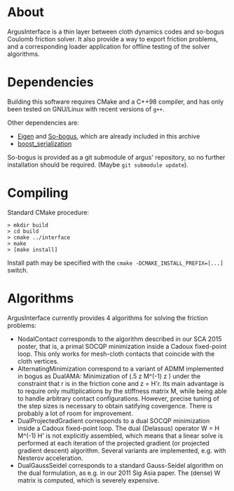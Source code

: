 # About
ArgusInterface is a thin layer between cloth dynamics codes and  so-bogus
Coulomb friction solver.
It also provide a way to export friction problems, and a corresponding
loader application for offline testing of the solver algorithms.

# Dependencies

Building this software requires CMake and a C++98 compiler, and has
only been tested on GNU/Linux with recent versions of `g++`.

Other dependencies are:

  - [Eigen][1] and [So-bogus][2], which are already included in this archive
  - [boost\_serialization][3]

So-bogus is provided as a git submodule of argus' repository, so no further installation should be required. (Maybe `git submodule update`).

# Compiling 
Standard CMake procedure:

	> mkdir build
	> cd build
	> cmake ../interface
	> make
	> [make install]

Install path may be specified with the `cmake -DCMAKE_INSTALL_PREFIX=[...]` switch.

# Algorithms

ArgusInterface currently provides 4 algorithms for solving the friction problems:

 - NodalContact corresponds to the algorithm described in our SCA 2015 poster, 
   that is, a primal SOCQP minimization inside a Cadoux fixed-point loop. 
   This only works for mesh-cloth contacts that coincide with the cloth vertices.
 - AlternatingMinimization correspond to a variant of ADMM implemented in bogus as DualAMA:
   Minimization of (.5 z M^(-1) z ) under the constraint that r is in the friction cone and z = H'r.
   Its main advantage is to require only multiplications by the stiffness matrix M, 
   while being able to handle arbitrary contact configurations. 
   However, precise tuning of the step sizes is necessary to obtain satifying covergence. 
   There is probably a lot of room for improvement.
 - DualProjectedGradient corresponds to a dual SOCQP minimization inside a Cadoux fixed-point loop.
   The dual (Delassus) operator W = H M^(-1) H' is not explicitly assembled, 
   which means that a linear solve is performed at each iteration of the projected gradient
   (or projected gradient descent) algorithm. 
   Several variants are implemented, e.g. with Nesterov acceleration. 
 - DualGaussSeidel corresponds to a standard Gauss-Seidel algorithm on the dual formulation,
   as e.g. in our 2011 Sig Asia paper. The (dense) W matrix is computed, which is severely expensive.


  [1]: http://eigen.tuxfamily.org     "Eigen, template library for linear algebra"
  [2]: http://gdaviet.fr/code/bogus   "So-bogus, Coulomb friction solver"
  [3]: http://www.boost.org/doc/libs/release/libs/serialization/ "Boost serialization library"
